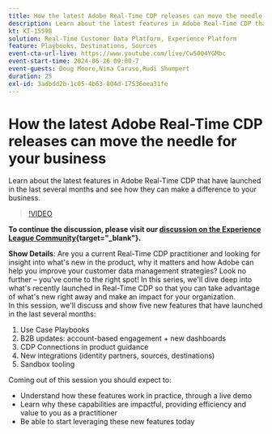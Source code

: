 ```yaml
---
title: How the latest Adobe Real-Time CDP releases can move the needle for your business
description: Learn about the latest features in Adobe Real-Time CDP that have launched in the last several months and see how they can make a difference to your business.
kt: KT-15598
solution: Real-Time Customer Data Platform, Experience Platform
feature: Playbooks, Destinations, Sources
event-cta-url-live: https://www.youtube.com/live/Cw5004YGMbc
event-start-time: 2024-06-26 09:00-7
event-guests: Doug Moore,Nina Caruso,Rudi Shumpert
duration: 25
exl-id: 3adbdd2b-1c05-4b63-804d-17536eea31fe
---
```

# How the latest Adobe Real-Time CDP releases can move the needle for your business

Learn about the latest features in Adobe Real-Time CDP that have launched in the last several months and see how they can make a difference to your business.

>[!VIDEO](https://video.tv.adobe.com/v/3430515/?quality=12&learn=on)

**To continue the discussion, please visit our [discussion on the Experience League Community](https://experienceleaguecommunities.adobe.com/t5/real-time-customer-data-platform/experience-league-live-post-session-discussion-how-the-latest/m-p/685150#M67){target="_blank"}.**

**Show Details**: Are you a current Real-Time CDP practitioner and looking for insight into what's new in the product, why it matters and how Adobe can help you improve your customer data management strategies? Look no further – you've come to the right spot! In this series, we'll dive deep into what's recently launched in Real-Time CDP so that you can take advantage of what's new right away and make an impact for your organization.  
In this session, we'll discuss and show five new features that have launched in the last several months:

1. Use Case Playbooks
1. B2B updates: account-based engagement + new dashboards
1. CDP Connections in product guidance
1. New integrations (identity partners, sources, destinations)
1. Sandbox tooling

Coming out of this session you should expect to:
 
* Understand how these features work in practice, through a live demo 
* Learn why these capabilities are impactful, providing efficiency and value to you as a practitioner 
* Be able to start leveraging these new features today
